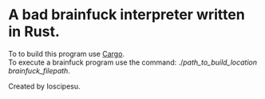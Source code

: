 # A bad brainfuck interpreter written in Rust.

To to build this program use [Cargo](https://doc.rust-lang.org/cargo/). <br>
To execute a brainfuck program use the command: ./_path_to_build_location_ *brainfuck_filepath*.

Created by Ioscipesu.

